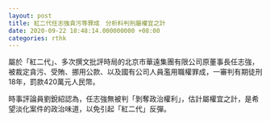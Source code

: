 ```yaml
---
layout: post
title: 紅二代任志強貪污等罪成　分析料判刑屬權宜之計
date: 2020-09-22 18:48:14.000000000 +08:00
categories: rthk
---
```


屬於「紅二代」、多次撰文批評時局的北京市華遠集團有限公司原董事長任志強，被裁定貪污、受賄、挪用公款、以及國有公司人員濫用職權罪成，一審判有期徒刑18年，罰款420萬元人民幣。

時事評論員劉銳紹認為，任志強無被判「剝奪政治權利」，估計屬權宜之計，是希望淡化案件的政治味道，以免引起「紅二代」反彈。
